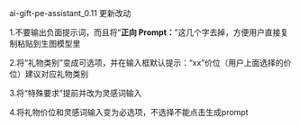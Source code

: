 
ai-gift-pe-assistant_0.11 更新改动 

1.不要输出负面提示词，而且将“**正向 Prompt：**”这几个字去掉，方便用户直接复制粘贴到生图模型里

2.将“礼物类别”变成可选项，并在输入框默认提示：“xx”价位（用户上面选择的价位）建议对应礼物类别

3.将“特殊要求”提前并改为灵感词输入

4.将礼物价位和灵感词输入变为必选项，不选择不能点击生成prompt
